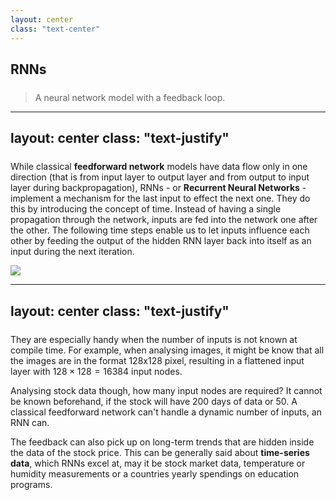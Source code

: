 ```yaml
---
layout: center
class: "text-center"
---
```


## RNNs

> A neural network model with a feedback loop.

<style>
h2 {
  margin-bottom: 1.5rem;
}
</style>

---
layout: center
class: "text-justify"
---

<div class="flex items-center gap-8">

While classical **feedforward network** models have data flow only in one direction (that is from input
layer to output layer and from output to input layer during backpropagation),
RNNs - or **Recurrent Neural Networks** - implement a mechanism for the last input to effect the
next one. They do this by introducing the concept of time. Instead of having a single propagation
through the network, inputs are fed into the network one after the other. The following time steps
enable us to let inputs influence each other by feeding the output of the hidden RNN layer back into
itself as an input during the next iteration.

![](/images/machine_learning/RNNs.png)

</div>

<style>
img {
  min-width: 350px;
}
</style>

---
layout: center
class: "text-justify"
---

They are especially handy when the number of inputs is not known at compile time. For example, when
analysing images, it might be know that all the images are in the format 128x128 pixel, resulting in a flattened
input layer with $128 \times 128 = 16384$ input nodes.

Analysing stock data though, how many input nodes are required? It cannot be known beforehand, if the stock will
have 200 days of data or 50. A classical feedforward network can't handle a dynamic number of inputs,
an RNN can.

The feedback can also pick up on long-term trends that are hidden inside the data of the stock price. This
can be generally said about **time-series data**, which RNNs excel at, may it be stock market data, temperature
or humidity measurements or a countries yearly spendings on education programs.


